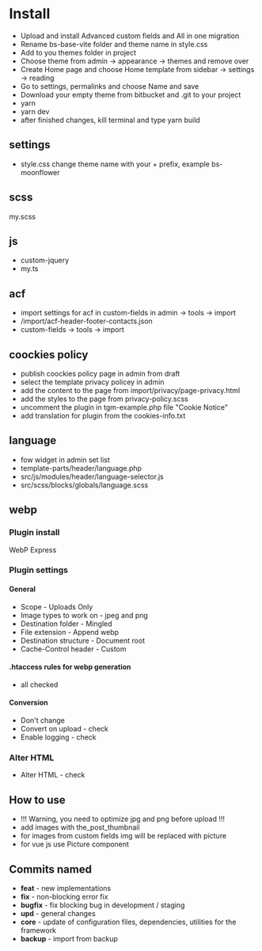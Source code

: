 # Install

- Upload and install Advanced custom fields and All in one migration
- Rename bs-base-vite folder and theme name in style.css
- Add to you themes folder in project
- Choose theme from admin -> appearance -> themes and remove over
- Create Home page and choose Home template from sidebar -> settings -> reading
- Go to settings, permalinks and choose Name and save
- Download your empty theme from bitbucket and .git to your project
- yarn
- yarn dev
- after finished changes, kill terminal and type yarn build

## settings

- style.css change theme name with your + prefix, example bs-moonflower

## scss

my.scss

## js

- custom-jquery
- my.ts

## acf

- import settings for acf in custom-fields in admin -> tools -> import
- /import/acf-header-footer-contacts.json
- custom-fields -> tools -> import

## coockies policy

- publish coockies policy page in admin from draft
- select the template privacy policey in admin
- add the content to the page from import/privacy/page-privacy.html
- add the styles to the page from privacy-policy.scss
- uncomment the plugin in tgm-example.php file "Cookie Notice"
- add translation for plugin from the cookies-info.txt

## language

- fow widget in admin set list
- template-parts/header/language.php
- src/js/modules/header/language-selector.js
- src/scss/blocks/globals/language.scss

## webp

### Plugin install

WebP Express

### Plugin settings

#### General

- Scope - Uploads Only
- Image types to work on - jpeg and png
- Destination folder - Mingled
- File extension - Append webp
- Destination structure - Document root
- Cache-Control header - Custom

#### .htaccess rules for webp generation

- all checked

#### Conversion

- Don't change
- Convert on upload - check
- Enable logging - check

### Alter HTML

- Alter HTML - check

## How to use

- !!! Warning, you need to optimize jpg and png before upload !!!
- add images with the_post_thumbnail
- for images from custom fields img will be replaced with picture
- for vue js use Picture component

## Commits named

- **feat** - new implementations
- **fix** - non-blocking error fix
- **bugfix** - fix blocking bug in development / staging
- **upd** - general changes
- **core** - update of configuration files, dependencies, utilities for the framework
- **backup** - import from backup



